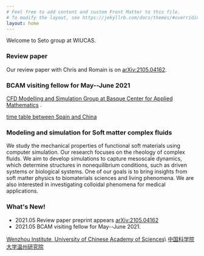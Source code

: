 ```yaml
---
# Feel free to add content and custom Front Matter to this file.
# To modify the layout, see https://jekyllrb.com/docs/themes/#overriding-theme-defaults
layout: home
---
```


Welcome to Seto group at WIUCAS.

### **Review paper**
Our review paper with Chris and Romain is on [arXiv:2105.04162](https://arxiv.org/abs/2105.04162).

### **BCAM visiting fellow for May--June 2021** 

[CFD Modelling and Simulation Group at Basque Center for Applied Mathematics](http://www.bcamath.org/en/research/lines/CFDMS) .

[time table between Spain and China](assets/img/spain_china.jpg)

### **Modeling and simulation for Soft matter complex fluids** 

We study the mechanical properties of functional soft materials using computer simulation. Our research focuses on the rheology of complex fluids. We aim to develop simulations to capture mesoscale dynamics, which determine structures in nonequilibrium conditions, such as driven systems or biological systems. One of our goals is to bring insights from soft matter physics to biomaterials sciences and living phenomena. We are also interested in investigating colloidal phenomena for medical applications.

### **What's New!**
- 2021.05 Review paper preprint appears [arXiv:2105.04162](https://arxiv.org/abs/2105.04162)
- 2021.05 BCAM visiting fellow for May--June 2021.



[Wenzhou Institute, University of Chinese Academy of Sciences](http://english.wiucas.ac.cn)\\
[中国科学院大学温州研究院](http://www.wibe.ac.cn)
